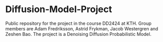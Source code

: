 # Diffusion-Model-Project
Public repository for the project in the course DD2424 at KTH. Group members are Adam Fredriksson, Astrid Frykman, Jacob Westergren and Zeshen Bao. The project is a Denoising Diffusion Probabilistic Model.
